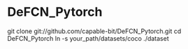 # DeFCN_Pytorch
git clone git://github.com/capable-bit/DeFCN_Pytorch.git
cd DeFCN_Pytorch
ln -s your_path/datasets/coco ./dataset
